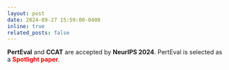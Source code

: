 ```yaml
---
layout: post
date: 2024-09-27 15:59:00-0400
inline: true
related_posts: false
---
```


**PertEval** and **CCAT** are accepted by **NeurIPS 2024**. PertEval is selected as a **<font color="red">Spotlight paper</font>**.